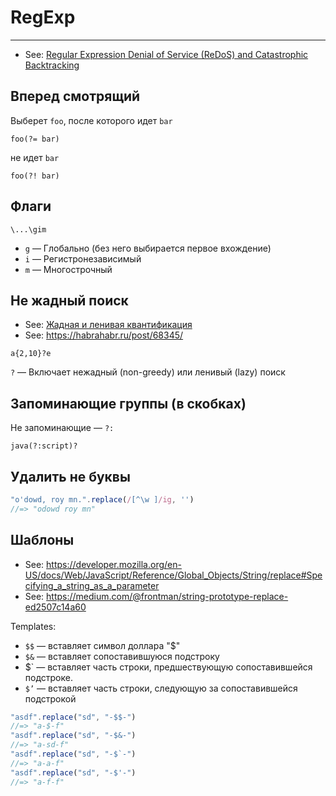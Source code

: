 # RegExp

----

- See: [Regular Expression Denial of Service (ReDoS) and Catastrophic Backtracking](https://snyk.io/blog/redos-and-catastrophic-backtracking/)

## Вперед смотрящий

Выберет `foo`, после которого идет `bar`
```
foo(?= bar)
```

не идет `bar`
```
foo(?! bar)
```



## Флаги

```
\...\gim
```
- `g` — Глобально (без него выбирается первое вхождение)
- `i` — Регистронезависимый
- `m` — Многострочный



## Не жадный поиск

- See: [Жадная и ленивая квантификация](https://ru.wikipedia.org/wiki/%D0%A0%D0%B5%D0%B3%D1%83%D0%BB%D1%8F%D1%80%D0%BD%D1%8B%D0%B5_%D0%B2%D1%8B%D1%80%D0%B0%D0%B6%D0%B5%D0%BD%D0%B8%D1%8F#%D0%96%D0%B0%D0%B4%D0%BD%D0%B0%D1%8F_%D0%B8_%D0%BB%D0%B5%D0%BD%D0%B8%D0%B2%D0%B0%D1%8F_%D0%BA%D0%B2%D0%B0%D0%BD%D1%82%D0%B8%D1%84%D0%B8%D0%BA%D0%B0%D1%86%D0%B8%D1%8F)
- See: https://habrahabr.ru/post/68345/

```
a{2,10}?e
```

`?` — Включает нежадный (non-greedy) или ленивый (lazy) поиск



## Запоминающие группы (в скобках)

Не запоминающие — `?:`
```
java(?:script)?
```



## Удалить не буквы

```js
"o'dowd, roy mn.".replace(/[^\w ]/ig, '')
//=> "odowd roy mn"
```



## Шаблоны

- See: https://developer.mozilla.org/en-US/docs/Web/JavaScript/Reference/Global_Objects/String/replace#Specifying_a_string_as_a_parameter
- See: https://medium.com/@frontman/string-prototype-replace-ed2507c14a60

Templates:
- `$$` — вставляет символ доллара "$"
- `$&` — вставляет сопоставившуюся подстроку
- $` — вставляет часть строки, предшествующую сопоставившейся подстроке.
- `$’` — вставляет часть строки, следующую за сопоставившейся подстрокой

```js
"asdf".replace("sd", "-$$-")
//=> "a-$-f"
"asdf".replace("sd", "-$&-")
//=> "a-sd-f"
"asdf".replace("sd", "-$`-")
//=> "a-a-f"
"asdf".replace("sd", "-$'-")
//=> "a-f-f"
```
